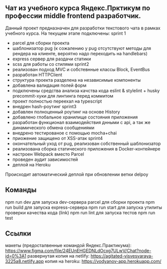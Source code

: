 ## Чат из учебного курса Яндекс.Прктикум по профессии middle frontend разработчик.
Данный проект предназначен для разработки текстового чата в рамках учебного курса. 
На текущем этапе подключены:
sprint 1
- parcel для сборки проекта
- шаблонизатор pug (к сожалению у pug отсутствуют методы для рендера на клиенте, вероятно надо переходить на handlebars)
- express сервер для раздачи статики
- scss для работы со стилями 
sprint2
- реализован подход MVC и собстевнные классы Block, EventBus
- разработан HTTPClient 
- структура проекта разделена на независимые компоненты
- добавлена валидация полей форм
- подключены средства анализа качства кода eslint & stylelint + husky precommit-хуки для линтинга перед коммитом
- проект полностью переехал на typescript
- внедрен hash-роутинг
sprint3
- добавлен полноценный роутинг на основе History
- добавлено глобальное хранилище состояния приложения
- разработан функционал взаимодействия днными с api, а так же  динамического обмена сообщениями
- внедрено тестированое с помощью mocha+chai
- приожение защищено от XSS-атак
sprint4
- окончательный уход от pug, реализован собственный шаблонизатор   
- реализована сборка статического приложения в Docker-контейнере 
- настроен Webpack вместо Parcel 
- проведен аудит зависимостей
- деплой на Heroku

Происходит автоматический деплой при обновлении ветки delpoy
## Команды
npm run dev для запуска dev-сервера parcel
для сборки проекта npm run build
для запуска express-сервера npm run start
для запуска утилиты проверки качества кода (link) npm run lint
для запуска тестов npm run test

## Ссылки
макеты (предосталвенные командой Яндекс.Практикума): https://www.figma.com/file/24EUnEHGEDNLdOcxg7ULwV/Chat?node-id=0%3A1 
развернутая копия на netlify: https://agitated-visvesvaraya-3225a8.netlify.app 
копия на heroku: https://vodyanov-app.herokuapp.com/ 
